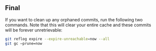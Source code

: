 

## Final

If you want to clean up any orphaned commits, run the following two commands. Note that this will clear your entire cache and these commits will be forever unretrievable:

```bash
git reflog expire --expire-unreachable=now --all
git gc –prune=now
```  